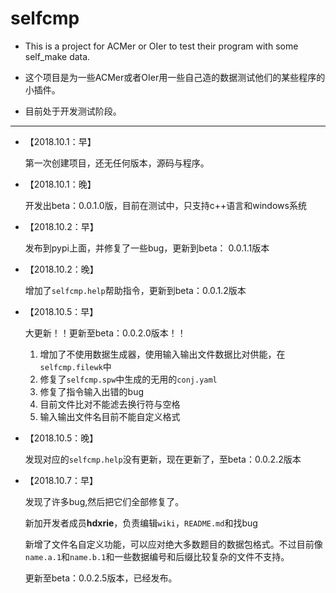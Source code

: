 # selfcmp

- This is a project for ACMer or OIer to test their program with some self_make data.


- 这个项目是为一些ACMer或者OIer用一些自己造的数据测试他们的某些程序的小插件。


- 目前处于开发测试阶段。

---

- 【2018.10.1：早】
   
   第一次创建项目，还无任何版本，源码与程序。

- 【2018.10.1：晚】

   开发出beta：0.0.1.0版，目前在测试中，只支持c++语言和windows系统
   
- 【2018.10.2：早】

   发布到pypi上面，并修复了一些bug，更新到beta： 0.0.1.1版本
   
- 【2018.10.2：晚】

   增加了`selfcmp.help`帮助指令，更新到beta：0.0.1.2版本

- 【2018.10.5：早】

   大更新！！更新至beta：0.0.2.0版本！！
   1. 增加了不使用数据生成器，使用输入输出文件数据比对供能，在`selfcmp.filewk`中
   2. 修复了`selfcmp.spw`中生成的无用的`conj.yaml`
   3. 修复了指令输入出错的bug
   4. 目前文件比对不能滤去换行符与空格
   5. 输入输出文件名目前不能自定义格式

- 【2018.10.5：晚】
 
   发现对应的`selfcmp.help`没有更新，现在更新了，至beta：0.0.2.2版本

- 【2018.10.7：早】

   发现了许多bug,然后把它们全部修复了。
   
   新加开发者成员**hdxrie**，负责编辑`wiki`，`README.md`和找bug
   
   新增了文件名自定义功能，可以应对绝大多数题目的数据包格式。不过目前像`name.a.1`和`name.b.1`和一些数据编号和后缀比较复杂的文件不支持。
   
   更新至beta：0.0.2.5版本，已经发布。
   
   
   
   